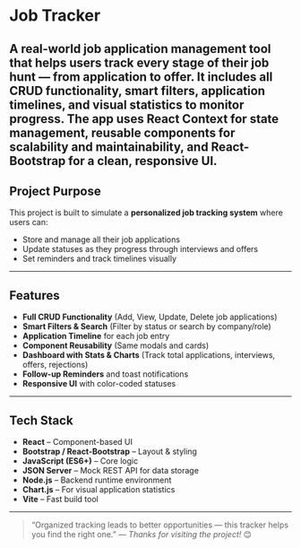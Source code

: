# Job Tracker

A **real-world job application management tool** that helps users track every stage of their job hunt — from application to offer. It includes all **CRUD functionality, smart filters, application timelines, and visual statistics** to monitor progress. The app uses **React Context** for state management, reusable components for scalability and maintainability, and React-Bootstrap for a clean, responsive UI.
---

## Project Purpose

This project is built to simulate a **personalized job tracking system** where users can:  
- Store and manage all their job applications  
- Update statuses as they progress through interviews and offers  
- Set reminders and track timelines visually  

---

## Features

-  **Full CRUD Functionality** (Add, View, Update, Delete job applications)  
-  **Smart Filters & Search** (Filter by status or search by company/role)  
-  **Application Timeline** for each job entry
-  **Component Reusability** (Same modals and cards)
-  **Dashboard with Stats & Charts** (Track total applications, interviews, offers, rejections)    
-  **Follow-up Reminders** and toast notifications
-  **Responsive UI** with color-coded statuses

---

## Tech Stack

- **React** – Component-based UI  
- **Bootstrap / React-Bootstrap** – Layout & styling  
- **JavaScript (ES6+)** – Core logic  
- **JSON Server** – Mock REST API for data storage  
- **Node.js** – Backend runtime environment  
- **Chart.js** – For visual application statistics  
- **Vite** – Fast build tool

---

> “Organized tracking leads to better opportunities — this tracker helps you find the right one.”  — *Thanks for visiting the project!* 😊

